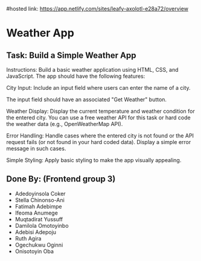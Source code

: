 #hosted link: https://app.netlify.com/sites/leafy-axolotl-e28a72/overview

# Weather App

## Task: Build a Simple Weather App
Instructions:
Build a basic weather application using HTML, CSS, and JavaScript. The app should have the following features:

City Input:
Include an input field where users can enter the name of a city.

The input field should have an associated "Get Weather" button.

Weather Display:
Display the current temperature and weather condition for the entered city.
You can use a free weather API for this task or hard code the weather data (e.g., OpenWeatherMap API).

Error Handling:
Handle cases where the entered city is not found or the API request fails (or not found in your hard coded data).
Display a simple error message in such cases.

Simple Styling:
Apply basic styling to make the app visually appealing.


## Done By: (Frontend group 3)
* Adedoyinsola Coker
* Stella Chinonso-Ani
* Fatimah Adebimpe
* Ifeoma Anumege
* Muqtadirat Yussuff
* Damilola Omotoyinbo
* Adebisi Adepoju
* Ruth Agira
* Ogechukwu Oginni
* Onisotoyin Oba
